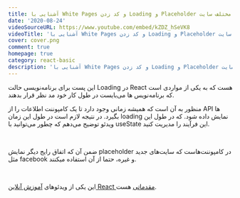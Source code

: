 ```yaml
---
title: آشنایی با White Pages و کد زدن Loading و Placeholder برای بخش های مختلف سایت
date: '2020-08-24'
videoSourceURL: https://www.youtube.com/embed/kZDZ_hSeVK8
videoTitle: 'آشنایی با White Pages و کد زدن Loading و Placeholder برای بخش های مختلف سایت'
cover: cover.png
comment: true
homepage: true
category: react-basic
description: 'آشنایی با White Pages و کد زدن Loading و Placeholder برای بخش های مختلف سایت'
---
```


این پست برای برنامه‌نویسی حالت Loading در React هست که به یکی از مواردی است که برنامه‌نویس ها می‌بایست در طول کار خود مد نظر قرار بدهند.

منظور به آن است که همیشه زمانی وجود دارد تا یک کامپوننت اطلاعات را از API ها بگیرد.
در نتیجه لازم است در طول این زمان loading نمایش داده شود. که در طول این ویدئو توضیح می‌دهم که چطور می‌توانید با useState این فرآیند را مدیریت کنید.

<br />

ضمن آن که اتفاق رایج دیگر نمایش placeholder در کامپوننت‌هاست که سایت‌های جدید مثل
facebook و غیره، حتما از آن استفاده میکنند.

<br />

این یکی از ویدئو‌های
[آموزش آنلاین React مقدماتی](/react-basic-course)
هست.

